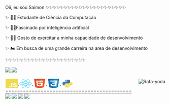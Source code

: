 Oii, eu sou Saimon
✨✨✨✨✨✨✨✨✨✨✨✨✨✨✨✨✨✨✨✨✨✨

✨ 👨‍🎓 Estudante de Ciência da Computação

✨ 😵‍💫Fascinado por inteligência artificial

✨ 🏋️‍♂ Gosto de exercitar a minha capacidade de desenvolvimento

✨ 🏍️ Em busca de uma grande carreira na area de desenvolvimento

✨✨✨✨✨✨✨✨✨✨✨✨✨✨✨✨✨✨✨✨✨✨
 <div>
  <a href="https://github.com/Saimon1603">
  <img height="180em" src="https://github-readme-stats.vercel.app/api?username=Saimon1603&show_icons=false&theme=dracula&include_all_commits=true&count_private=true"/>
  <img height="180em" src="https://github-readme-stats.vercel.app/api/top-langs/?username=Saimon1603&layout=compact&langs_count=16&theme=dracula"/>
</div>
 <!-- Imagens -->
<div style="display: inline_block"><br>
  <img align="center" alt="Rafa-Js" height="30" width="40" src="https://raw.githubusercontent.com/devicons/devicon/master/icons/javascript/javascript-plain.svg">
  <img align="center" alt="Rafa-React" height="30" width="40" src="https://raw.githubusercontent.com/devicons/devicon/master/icons/react/react-original.svg">
  <img align="center" alt="Rafa-HTML" height="30" width="40" src="https://raw.githubusercontent.com/devicons/devicon/master/icons/html5/html5-original.svg">
  <img align="center" alt="Rafa-CSS" height="30" width="40" src="https://raw.githubusercontent.com/devicons/devicon/master/icons/css3/css3-original.svg">
  <img align="center" alt="Rafa-Python" height="30" width="40" src="https://raw.githubusercontent.com/devicons/devicon/master/icons/python/python-original.svg">
  <img align="right" alt="Rafa-yoda" src="https://media1.tenor.com/images/59371e16bf2c92a158a0bf84e1e70bb6/tenor.gif?itemid=12479110f">
</div>
===========================================
<div> 
  <a href="https://instagram.com/saimon_rocha07" target="_blank"><img src="https://img.shields.io/badge/-Instagram-%23E4405F?style=for-the-badge&logo=instagram&logoColor=white" target="_blank"></a>
 <a href="https://discord.gg/Saimon Rocha#7074" target="_blank"><img src="https://img.shields.io/badge/Discord-7289DA?style=for-the-badge&logo=discord&logoColor=white" target="_blank"></a> 
  <a href = "mailto:saimon.rocha07@gmail.com"><img src="https://img.shields.io/badge/-Gmail-%23333?style=for-the-badge&logo=gmail&logoColor=white" target="_blank"></a>
  <a href="https://www.linkedin.com/in/saimon-rocha/" target="_blank"><img src="https://img.shields.io/badge/-LinkedIn-%230077B5?style=for-the-badge&logo=linkedin&logoColor=white" target="_blank"></a> 
 
<!--  ![Snake animation](https://github.com/saimon1603/saimon1603/blob/output/github-contribution-grid-snake.svg) -->
 
</div>

